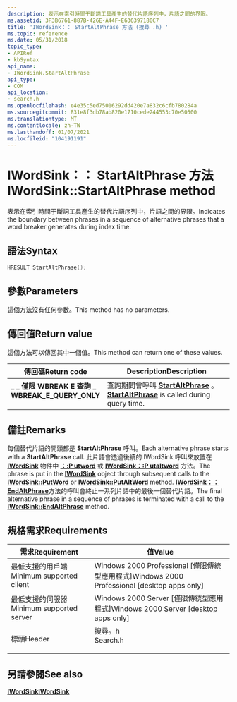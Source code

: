 ```yaml
---
description: 表示在索引時間于斷詞工具產生的替代片語序列中，片語之間的界限。
ms.assetid: 3F3B6761-887B-426E-A44F-E636397180C7
title: 'IWordSink：： StartAltPhrase 方法 (搜尋 .h) '
ms.topic: reference
ms.date: 05/31/2018
topic_type:
- APIRef
- kbSyntax
api_name:
- IWordSink.StartAltPhrase
api_type:
- COM
api_location:
- search.h
ms.openlocfilehash: e4e35c5ed75016292dd420e7a832c6cfb780284a
ms.sourcegitcommit: 831e8f3db78ab820e1710cede244553c70e50500
ms.translationtype: MT
ms.contentlocale: zh-TW
ms.lasthandoff: 01/07/2021
ms.locfileid: "104191191"
---
```

# <a name="iwordsinkstartaltphrase-method"></a><span data-ttu-id="b778e-103">IWordSink：： StartAltPhrase 方法</span><span class="sxs-lookup"><span data-stu-id="b778e-103">IWordSink::StartAltPhrase method</span></span>

<span data-ttu-id="b778e-104">表示在索引時間于斷詞工具產生的替代片語序列中，片語之間的界限。</span><span class="sxs-lookup"><span data-stu-id="b778e-104">Indicates the boundary between phrases in a sequence of alternative phrases that a word breaker generates during index time.</span></span>

## <a name="syntax"></a><span data-ttu-id="b778e-105">語法</span><span class="sxs-lookup"><span data-stu-id="b778e-105">Syntax</span></span>


```C++
HRESULT StartAltPhrase();
```



## <a name="parameters"></a><span data-ttu-id="b778e-106">參數</span><span class="sxs-lookup"><span data-stu-id="b778e-106">Parameters</span></span>

<span data-ttu-id="b778e-107">這個方法沒有任何參數。</span><span class="sxs-lookup"><span data-stu-id="b778e-107">This method has no parameters.</span></span>

## <a name="return-value"></a><span data-ttu-id="b778e-108">傳回值</span><span class="sxs-lookup"><span data-stu-id="b778e-108">Return value</span></span>

<span data-ttu-id="b778e-109">這個方法可以傳回其中一個值。</span><span class="sxs-lookup"><span data-stu-id="b778e-109">This method can return one of these values.</span></span>



| <span data-ttu-id="b778e-110">傳回碼</span><span class="sxs-lookup"><span data-stu-id="b778e-110">Return code</span></span>                                                                                           | <span data-ttu-id="b778e-111">Description</span><span class="sxs-lookup"><span data-stu-id="b778e-111">Description</span></span>                                                                                |
|-------------------------------------------------------------------------------------------------------|--------------------------------------------------------------------------------------------|
| <dl> <span data-ttu-id="b778e-112"><dt>**\_ \_ 僅限 WBREAK E 查詢 \_**</dt></span><span class="sxs-lookup"><span data-stu-id="b778e-112"><dt>**WBREAK\_E\_QUERY\_ONLY**</dt></span></span> </dl> | <span data-ttu-id="b778e-113">查詢期間會呼叫 [**StartAltPhrase**](iwordsink-startaltphrase.md) 。</span><span class="sxs-lookup"><span data-stu-id="b778e-113">[**StartAltPhrase**](iwordsink-startaltphrase.md) is called during query time.</span></span><br/> |



 

## <a name="remarks"></a><span data-ttu-id="b778e-114">備註</span><span class="sxs-lookup"><span data-stu-id="b778e-114">Remarks</span></span>

<span data-ttu-id="b778e-115">每個替代片語的開頭都是 **StartAltPhrase** 呼叫。</span><span class="sxs-lookup"><span data-stu-id="b778e-115">Each alternative phrase starts with a **StartAltPhrase** call.</span></span> <span data-ttu-id="b778e-116">此片語會透過後續的 IWordSink 呼叫來放置在 [**IWordSink**](iwordsink.md) 物件中 [**：:P utword**](iwordsink-putword.md) 或 [**IWordSink：:P utaltword**](iwordsink-putaltword.md) 方法。</span><span class="sxs-lookup"><span data-stu-id="b778e-116">The phrase is put in the [**IWordSink**](iwordsink.md) object through subsequent calls to the [**IWordSink::PutWord**](iwordsink-putword.md) or [**IWordSink::PutAltWord**](iwordsink-putaltword.md) method.</span></span> <span data-ttu-id="b778e-117">[**IWordSink：： EndAltPhrase**](iwordsink-endaltphrase.md)方法的呼叫會終止一系列片語中的最後一個替代片語。</span><span class="sxs-lookup"><span data-stu-id="b778e-117">The final alternative phrase in a sequence of phrases is terminated with a call to the [**IWordSink::EndAltPhrase**](iwordsink-endaltphrase.md) method.</span></span>

## <a name="requirements"></a><span data-ttu-id="b778e-118">規格需求</span><span class="sxs-lookup"><span data-stu-id="b778e-118">Requirements</span></span>



| <span data-ttu-id="b778e-119">需求</span><span class="sxs-lookup"><span data-stu-id="b778e-119">Requirement</span></span> | <span data-ttu-id="b778e-120">值</span><span class="sxs-lookup"><span data-stu-id="b778e-120">Value</span></span> |
|-------------------------------------|-------------------------------------------------------------------------------------|
| <span data-ttu-id="b778e-121">最低支援的用戶端</span><span class="sxs-lookup"><span data-stu-id="b778e-121">Minimum supported client</span></span><br/> | <span data-ttu-id="b778e-122">Windows 2000 Professional \[僅限傳統型應用程式\]</span><span class="sxs-lookup"><span data-stu-id="b778e-122">Windows 2000 Professional \[desktop apps only\]</span></span><br/>                          |
| <span data-ttu-id="b778e-123">最低支援的伺服器</span><span class="sxs-lookup"><span data-stu-id="b778e-123">Minimum supported server</span></span><br/> | <span data-ttu-id="b778e-124">Windows 2000 Server \[僅限傳統型應用程式\]</span><span class="sxs-lookup"><span data-stu-id="b778e-124">Windows 2000 Server \[desktop apps only\]</span></span><br/>                                |
| <span data-ttu-id="b778e-125">標頭</span><span class="sxs-lookup"><span data-stu-id="b778e-125">Header</span></span><br/>                   | <dl> <span data-ttu-id="b778e-126"><dt>搜尋。h</dt></span><span class="sxs-lookup"><span data-stu-id="b778e-126"><dt>Search.h</dt></span></span> </dl> |



## <a name="see-also"></a><span data-ttu-id="b778e-127">另請參閱</span><span class="sxs-lookup"><span data-stu-id="b778e-127">See also</span></span>

<dl> <dt>

[<span data-ttu-id="b778e-128">**IWordSink**</span><span class="sxs-lookup"><span data-stu-id="b778e-128">**IWordSink**</span></span>](iwordsink.md)
</dt> </dl>

 

 




